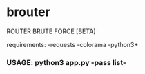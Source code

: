 # brouter
ROUTER BRUTE FORCE [BETA]
<br>

requirements:
-requests
-colorama
-python3+

<h3> USAGE: python3 app.py -pass list-

